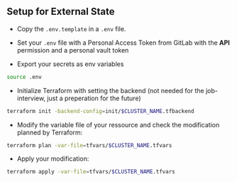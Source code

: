 ## Setup for External State

- Copy the `.env.template` in a `.env` file.

- Set your `.env` file with a Personal Access Token from GitLab with the **API** permission and a personal vault token

- Export your secrets as env variables

```bash
source .env
```

- Initialize Terraform with setting the backend (not needed for the job-interview, just a preperation for the future)

```bash
terraform init -backend-config=init/$CLUSTER_NAME.tfbackend
```

- Modify the variable file of your ressource and check the modification planned by Terraform:

```bash
terraform plan -var-file=tfvars/$CLUSTER_NAME.tfvars
```

- Apply your modification:

```bash
terraform apply -var-file=tfvars/$CLUSTER_NAME.tfvars
```